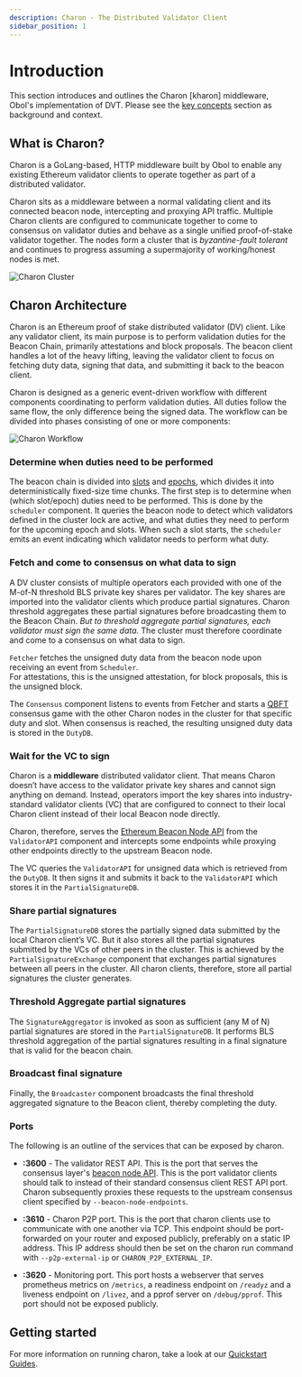 ```yaml
---
description: Charon - The Distributed Validator Client
sidebar_position: 1
---
```


# Introduction

This section introduces and outlines the Charon [kharon] middleware, Obol's implementation of DVT. Please see the [key concepts](/docs/int/key-concepts) section as background and context.

## What is Charon?

Charon is a GoLang-based, HTTP middleware built by Obol to enable any existing Ethereum validator clients to operate together as part of a distributed validator.

Charon sits as a middleware between a normal validating client and its connected beacon node, intercepting and proxying API traffic. Multiple Charon clients are configured to communicate together to come to consensus on validator duties and behave as a single unified proof-of-stake validator together. The nodes form a cluster that is _byzantine-fault tolerant_ and continues to progress assuming a supermajority of working/honest nodes is met.

![Charon Cluster](/img/DVCluster.png)

## Charon Architecture
Charon is an Ethereum proof of stake distributed validator (DV) client. Like any validator client, its main purpose is to perform validation duties for the Beacon Chain, primarily attestations and block proposals. The beacon client handles a lot of the heavy lifting, leaving the validator client to focus on fetching duty data, signing that data, and submitting it back to the beacon client.

Charon is designed as a generic event-driven workflow with different components coordinating to perform validation duties. All duties follow the same flow, the only difference being the signed data. The workflow can be divided into phases consisting of one or more components:

![Charon Workflow](/img/workflow.jpg)

### Determine **when** duties need to be performed
The beacon chain is divided into [slots](https://eth2book.info/bellatrix/part3/config/types/#slot) and [epochs](https://eth2book.info/bellatrix/part3/config/types/#epoch), which divides it into deterministically fixed-size time chunks. 
The first step is to determine when (which slot/epoch) duties need to be performed. This is done by the `scheduler` component. 
It queries the beacon node to detect which validators defined in the cluster lock are active, and what duties they need to perform for 
the upcoming epoch and slots. When such a slot starts, the `scheduler` emits an event indicating which validator needs to perform what duty.

### Fetch and come to consensus on **what** data to sign
A DV cluster consists of multiple operators each provided with one of the M-of-N threshold BLS private key shares per validator. 
The key shares are imported into the validator clients which produce partial signatures. 
Charon threshold aggregates these partial signatures before broadcasting them to the Beacon Chain. 
*But to threshold aggregate partial signatures, each validator must sign the same data.*
The cluster must therefore coordinate and come to a consensus on what data to sign.

`Fetcher` fetches the unsigned duty data from the beacon node upon receiving an event from `Scheduler`.  
For attestations, this is the unsigned attestation, for block proposals, this is the unsigned block.

The `Consensus` component listens to events from Fetcher and starts a [QBFT](https://docs.goquorum.consensys.net/configure-and-manage/configure/consensus-protocols/qbft/) consensus game with the other 
Charon nodes in the cluster for that specific duty and slot. 
When consensus is reached, the resulting unsigned duty data is stored in the `DutyDB`.

### **Wait** for the VC to sign
Charon is a **middleware** distributed validator client. That means Charon doesn’t have access to the 
validator private key shares and cannot sign anything on demand. 
Instead, operators import the key shares into industry-standard validator clients (VC) 
that are configured to connect to their local Charon client instead of their local Beacon node directly.

Charon, therefore, serves the [Ethereum Beacon Node API](https://ethereum.github.io/beacon-APIs/#/) from the `ValidatorAPI` component and 
intercepts some endpoints while proxying other endpoints directly to the upstream Beacon node.

The VC queries the `ValidatorAPI` for unsigned data which is retrieved from the `DutyDB`. It then signs it and submits it 
back to the `ValidatorAPI` which stores it in the `PartialSignatureDB`.

### **Share** partial signatures
The `PartialSignatureDB` stores the partially signed data submitted by the local Charon client’s VC. 
But it also stores all the partial signatures submitted by the VCs of other peers in the cluster. 
This is achieved by the `PartialSignatureExchange` component that exchanges partial signatures between all peers in the cluster. 
All charon clients, therefore, store all partial signatures the cluster generates.

### **Threshold Aggregate** partial signatures
The `SignatureAggregator` is invoked as soon as sufficient (any M of N) partial signatures are stored in the `PartialSignatureDB`. 
It performs BLS threshold aggregation of the partial signatures resulting in a final signature that is valid for the beacon chain.

### **Broadcast** final signature
Finally, the `Broadcaster` component broadcasts the final threshold aggregated signature to the Beacon client, thereby completing the duty.

### Ports

The following is an outline of the services that can be exposed by charon.

- **:3600** - The validator REST API. This is the port that serves the consensus layer's [beacon node API](https://ethereum.github.io/beacon-APIs/). This is the port validator clients should talk to instead of their standard consensus client REST API port. Charon subsequently proxies these requests to the upstream consensus client specified by `--beacon-node-endpoints`.

- **:3610** - Charon P2P port. This is the port that charon clients use to communicate with one another via TCP. This endpoint should be port-forwarded on your router and exposed publicly, preferably on a static IP address. This IP address should then be set on the charon run command with `--p2p-external-ip` or `CHARON_P2P_EXTERNAL_IP`.

- **:3620** - Monitoring port. This port hosts a webserver that serves prometheus metrics on `/metrics`, a readiness endpoint on `/readyz` and a liveness endpoint on `/livez`, and a pprof server on `/debug/pprof`. This port should not be exposed publicly.

## Getting started

For more information on running charon, take a look at our [Quickstart Guides](docs/int/quickstart/index.md). 
